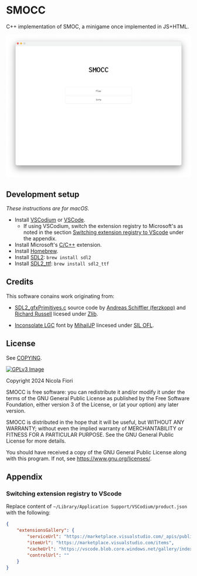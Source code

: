 # SMOCC

C++ implementation of SMOC, a minigame once implemented in JS+HTML.

![](screenshot.png)

## Development setup

_These instructions are for macOS._

* Install [VSCodium] or [VSCode].
    * If using VSCodium, switch the extension registry to Microsoft's as noted in the section
      [Switching extension registry to VScode] under the appendix.
* Install Microsoft's [C/C++](https://marketplace.visualstudio.com/items?itemName=ms-vscode.cpptools) extension.
* Install [Homebrew].
* Install [SDL2]: `brew install sdl2`
* Install [SDL2_ttf](https://wiki.libsdl.org/SDL2_ttf/FrontPage): `brew install sdl2_ttf`

[VSCodium]: https://vscodium.com
[VSCode]: https://code.visualstudio.com
[Homebrew]: https://brew.sh/
[SDL2]: https://wiki.libsdl.org/SDL2/Installation
[Switching extension registry to VScode]: #switching-extension-registry-to-vscode

## Credits

This software conains work originating from:

* [SDL2_gfxPrimitives.c] source code by [Andreas Schiffler (ferzkopp)] and [Richard Russell]
  licesed under [Zlib](http://www.zlib.net/zlib_license.html).

* [Inconsolate LGC] font by [MihailJP] lincesed under
  [SIL OFL](out/inconsolata-lgc/LICENSE).

[Andreas Schiffler (ferzkopp)]: https://www.ferzkopp.net/
[Richard Russell]: http://rtrussell.co.uk/
[SDL2_gfxPrimitives.c]: https://github.com/rtrussell/BBCSDL/blob/85f1c5f/src/SDL2_gfxPrimitives.c
[Zlib]: http://www.zlib.net/zlib_license.html
[MihailJP]: https://github.com/MihailJP
[Inconsolate LGC]: https://github.com/MihailJP/Inconsolata-LGC

## License

See [COPYING].

[![GPLv3 Image]][GPLv3]

Copyright 2024 Nicola Fiori

SMOCC is free software: you can redistribute it and/or modify it under the
terms of the GNU General Public License as published by the Free Software
Foundation, either version 3 of the License, or (at your option) any later
version.

SMOCC is distributed in the hope that it will be useful, but WITHOUT ANY
WARRANTY; without even the implied warranty of MERCHANTABILITY or FITNESS FOR A
PARTICULAR PURPOSE.  See the GNU General Public License for more details.

You should have received a copy of the GNU General Public License along with
this program.  If not, see <https://www.gnu.org/licenses/>.

[COPYING]: COPYING
[GPLv3 Image]: https://www.gnu.org/graphics/gplv3-127x51.png
[GPlv3]: http://www.gnu.org/licenses/gpl-3.0.en.html

## Appendix

### Switching extension registry to VScode

Replace content of `~/Library/Application Support/VSCodium/product.json`
with the following:

```json
{
    "extensionsGallery": {
        "serviceUrl": "https://marketplace.visualstudio.com/_apis/public/gallery",
        "itemUrl": "https://marketplace.visualstudio.com/items",
        "cacheUrl": "https://vscode.blob.core.windows.net/gallery/index",
        "controlUrl": ""
    }
}
```
